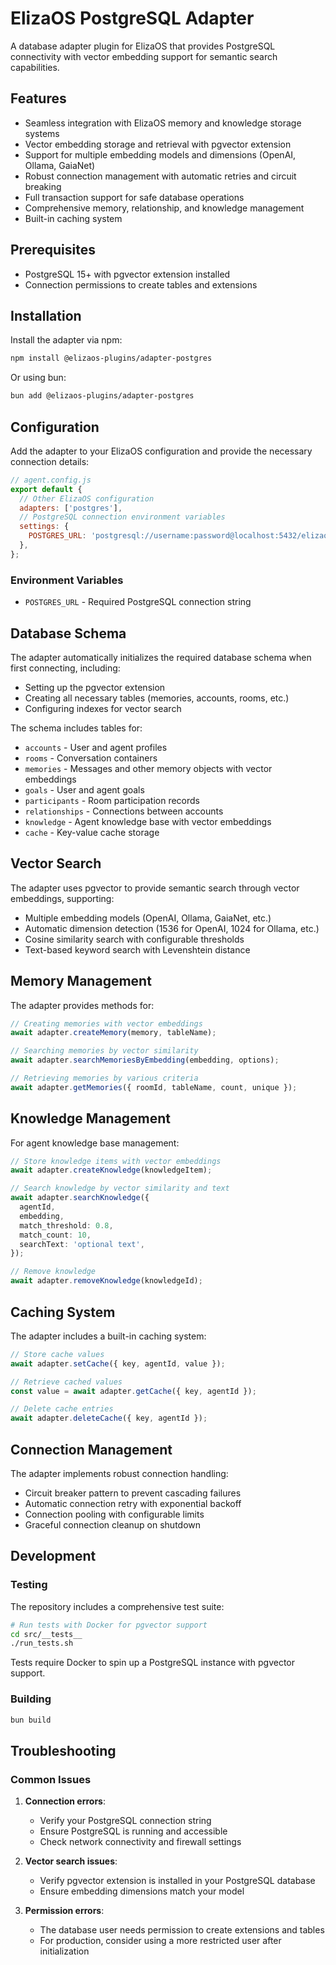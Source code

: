 # ElizaOS PostgreSQL Adapter

A database adapter plugin for ElizaOS that provides PostgreSQL connectivity with vector embedding support for semantic search capabilities.

## Features

- Seamless integration with ElizaOS memory and knowledge storage systems
- Vector embedding storage and retrieval with pgvector extension
- Support for multiple embedding models and dimensions (OpenAI, Ollama, GaiaNet)
- Robust connection management with automatic retries and circuit breaking
- Full transaction support for safe database operations
- Comprehensive memory, relationship, and knowledge management
- Built-in caching system

## Prerequisites

- PostgreSQL 15+ with pgvector extension installed
- Connection permissions to create tables and extensions

## Installation

Install the adapter via npm:

```bash
npm install @elizaos-plugins/adapter-postgres
```

Or using bun:

```bash
bun add @elizaos-plugins/adapter-postgres
```

## Configuration

Add the adapter to your ElizaOS configuration and provide the necessary connection details:

```javascript
// agent.config.js
export default {
  // Other ElizaOS configuration
  adapters: ['postgres'],
  // PostgreSQL connection environment variables
  settings: {
    POSTGRES_URL: 'postgresql://username:password@localhost:5432/elizaos',
  },
};
```

### Environment Variables

- `POSTGRES_URL` - Required PostgreSQL connection string

## Database Schema

The adapter automatically initializes the required database schema when first connecting, including:

- Setting up the pgvector extension
- Creating all necessary tables (memories, accounts, rooms, etc.)
- Configuring indexes for vector search

The schema includes tables for:

- `accounts` - User and agent profiles
- `rooms` - Conversation containers
- `memories` - Messages and other memory objects with vector embeddings
- `goals` - User and agent goals
- `participants` - Room participation records
- `relationships` - Connections between accounts
- `knowledge` - Agent knowledge base with vector embeddings
- `cache` - Key-value cache storage

## Vector Search

The adapter uses pgvector to provide semantic search through vector embeddings, supporting:

- Multiple embedding models (OpenAI, Ollama, GaiaNet, etc.)
- Automatic dimension detection (1536 for OpenAI, 1024 for Ollama, etc.)
- Cosine similarity search with configurable thresholds
- Text-based keyword search with Levenshtein distance

## Memory Management

The adapter provides methods for:

```typescript
// Creating memories with vector embeddings
await adapter.createMemory(memory, tableName);

// Searching memories by vector similarity
await adapter.searchMemoriesByEmbedding(embedding, options);

// Retrieving memories by various criteria
await adapter.getMemories({ roomId, tableName, count, unique });
```

## Knowledge Management

For agent knowledge base management:

```typescript
// Store knowledge items with vector embeddings
await adapter.createKnowledge(knowledgeItem);

// Search knowledge by vector similarity and text
await adapter.searchKnowledge({
  agentId,
  embedding,
  match_threshold: 0.8,
  match_count: 10,
  searchText: 'optional text',
});

// Remove knowledge
await adapter.removeKnowledge(knowledgeId);
```

## Caching System

The adapter includes a built-in caching system:

```typescript
// Store cache values
await adapter.setCache({ key, agentId, value });

// Retrieve cached values
const value = await adapter.getCache({ key, agentId });

// Delete cache entries
await adapter.deleteCache({ key, agentId });
```

## Connection Management

The adapter implements robust connection handling:

- Circuit breaker pattern to prevent cascading failures
- Automatic connection retry with exponential backoff
- Connection pooling with configurable limits
- Graceful connection cleanup on shutdown

## Development

### Testing

The repository includes a comprehensive test suite:

```bash
# Run tests with Docker for pgvector support
cd src/__tests__
./run_tests.sh
```

Tests require Docker to spin up a PostgreSQL instance with pgvector support.

### Building

```bash
bun build
```

## Troubleshooting

### Common Issues

1. **Connection errors**:

   - Verify your PostgreSQL connection string
   - Ensure PostgreSQL is running and accessible
   - Check network connectivity and firewall settings

2. **Vector search issues**:

   - Verify pgvector extension is installed in your PostgreSQL database
   - Ensure embedding dimensions match your model

3. **Permission errors**:
   - The database user needs permission to create extensions and tables
   - For production, consider using a more restricted user after initialization
